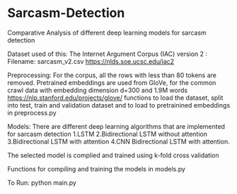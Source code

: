 # Sarcasm-Detection
Comparative Analysis of different deep learning models for sarcasm detection

Dataset used of this: The Internet Argument Corpus (IAC) version 2 : Filename: sarcasm_v2.csv 
https://nlds.soe.ucsc.edu/iac2

Preprocessing:
For the corpus, all the rows with less than 80 tokens are removed. Pretrained embeddings are used from GloVe, for the common crawl data with embedding dimension d=300 and 1.9M words
https://nlp.stanford.edu/projects/glove/
functions to load the dataset, split into test, train and validation dataset and to load to pretrainined embeddings in preprocess.py

Models:
There are different deep learning algorithms that are implemented for sarcasm detection
1.LSTM
2.Bidirectional LSTM without attention
3.Bidirectional LSTM with attention
4.CNN Bidirectional LSTM with attention.

The selected model is complied and trained using k-fold cross validation 

Functions for compiling and training the models in models.py


To Run:
python main.py
